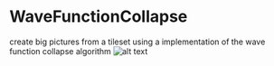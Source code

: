 # WaveFunctionCollapse
create big pictures from a tileset using a implementation of the wave function collapse algorithm
![alt text]([http://url/to/img.png](https://github.com/alex-909/WaveFunctionCollapse/blob/main/pics/output0%20-%20Kopie.png))
